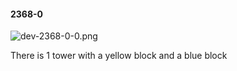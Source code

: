 #### 2368-0
![dev-2368-0-0.png](https://github.com/lil-lab/nlvr/raw/master/nlvr/dev/images/5/dev-2368-0-0.png "dev-2368-0-0.png")

There is 1 tower with a yellow block and a blue block
